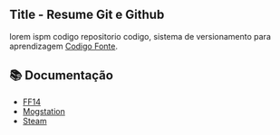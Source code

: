 
##  Title - Resume Git e Github

lorem ispm codigo repositorio codigo, sistema de versionamento para aprendizagem  [Codigo Fonte](https://www.youtube.com/user/codigofontetv).

## 📚 Documentação

- [FF14](https://www.finalfantasyxiv.com/)
- [Mogstation]()
- [Steam]()
